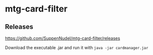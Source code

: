 # mtg-card-filter

## Releases
https://github.com/SuppenNudel/mtg-card-filter/releases

Download the executable .jar and run it with `java -jar cardmanager.jar`
